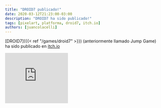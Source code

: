 ```yaml
---
title: "DROID7 publicado!"
date: 2020-03-12T21:23:00-03:00
description: "DROID7 ha sido publicado!"
tags: [pixelart, platforma, droid7, itch.io]
authors: [juancolacelli]
---
```


[DROID7]({{< ref "/games/droid7" >}}) (anteriormente llamado Jump Game) ha sido publicado en [itch.io](https://poopbits.itch.io/droid7)

<iframe src="https://itch.io/embed/570980?linkback=true&amp;bg_color=16171a&amp;fg_color=fafdff&amp;link_color=ff8426&amp;border_color=16171a" width="208" height="167" frameborder="0"><a href="https://poopbits.itch.io/droid7">DROID7 by JC</a></iframe>
